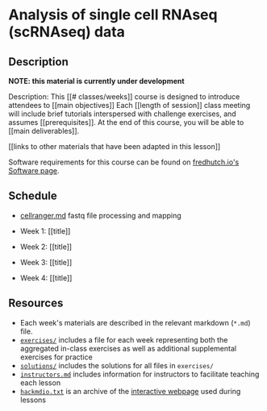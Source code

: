 # Analysis of single cell RNAseq (scRNAseq) data

## Description

**NOTE: this material is currently under development**

Description: This [[# classes/weeks]] course is designed to introduce attendees to [[main objectives]]
Each [[length of session]] class meeting will include brief tutorials interspersed with challenge exercises, and assumes [[prerequisites]]. At the end of this course, you will be able to [[main deliverables]].

[[links to other materials that have been adapted in this lesson]]

Software requirements for this course can be found on [fredhutch.io's Software page](http://www.fredhutch.io/software/).


## Schedule

* [cellranger.md](cellranger.md) fastq file processing and mapping

* Week 1: [[title]]
* Week 2: [[title]]
* Week 3: [[title]]
* Week 4: [[title]]


## Resources

* Each week's materials are described in the relevant markdown (`*.md`) file.
* [`exercises/`](exercises/) includes a file for each week representing both the aggregated in-class exercises as well as additional
supplemental exercises for practice
* [`solutions/`](solutions/) includes the solutions for all files in `exercises/`
* [`instructors.md`](instructors.md) includes information for instructors to facilitate teaching each lesson
* [`hackmdio.txt`](hackmdio.txt) is an archive of the [interactive webpage](https://hackmd.io) used during lessons
